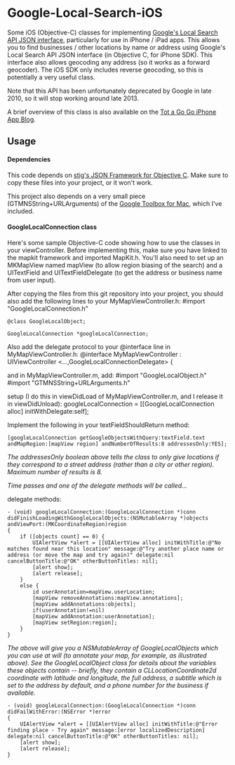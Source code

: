 # Google-Local-Search-iOS

Some iOS (Objective-C) classes for implementing [Google's Local Search API JSON interface][GoogleLocalSearchAPI], particularly for use in iPhone / iPad apps.  This allows you to find businesses / other locations by name or address using Google's Local Search API JSON interface (in Objective C, for iPhone SDK).  This interface also allows geocoding any address (so it works as a forward geocoder).  The iOS SDK only includes reverse geocoding, so this is potentially a very useful class.  

Note that this API has been unfortunately deprecated by Google in late 2010, so it will stop working around late 2013.

A brief overview of this class is also available on the [Tot a Go Go iPhone App Blog][TAGGBlogPost].

## Usage

#### Dependencies

This code depends on [stig's JSON Framework for Objective C][JSONFramework].  Make sure to copy these files into your project, or it won't work.

This project also depends on a very small piece (GTMNSString+URLArguments) of the [Google Toolbox for Mac][GTM], which I've included.

#### GoogleLocalConnection class

Here's some sample Objective-C code showing how to use the classes in your viewController.  Before implementing this, make sure you have linked to the mapkit framework and imported MapKit.h.  You'll also need to set up an MKMapView named mapView (to allow region biasing of the search) and a UITextField and UITextFieldDelegate (to get the address or business name from user input).  

After copying the files from this git repository into your project, you should also add the following lines to your MyMapViewController.h:
    #import "GoogleLocalConnection.h"  

    @class GoogleLocalObject;

    GoogleLocalConnection *googleLocalConnection;

Also add the delegate protocol to your @interface line in MyMapViewController.h:
    @interface MyMapViewController : UIViewController <...,GoogleLocalConnectionDelegate> {

and in MyMapViewController.m, add:
    #import "GoogleLocalObject.h"
    #import "GTMNSString+URLArguments.h"

setup (I do this in viewDidLoad of MyMapViewController.m, and I release it in viewDidUnload): 
    googleLocalConnection = [[GoogleLocalConnection alloc] initWithDelegate:self]; 

Implement the following in your textFieldShouldReturn method:

    [googleLocalConnection getGoogleObjectsWithQuery:textField.text andMapRegion:[mapView region] andNumberOfResults:8 addressesOnly:YES];

*The addressesOnly boolean above tells the class to only give locations if they correspond to a street address (rather than a city or other region).  Maximum number of results is 8.*

*Time passes and one of the delegate methods will be called...*

delegate methods:

    - (void) googleLocalConnection:(GoogleLocalConnection *)conn didFinishLoadingWithGoogleLocalObjects:(NSMutableArray *)objects andViewPort:(MKCoordinateRegion)region
    {
        if ([objects count] == 0) {
            UIAlertView *alert = [[UIAlertView alloc] initWithTitle:@"No matches found near this location" message:@"Try another place name or address (or move the map and try again)" delegate:nil cancelButtonTitle:@"OK" otherButtonTitles: nil];
            [alert show];
            [alert release];
        }
        else {
            id userAnnotation=mapView.userLocation;
            [mapView removeAnnotations:mapView.annotations];
            [mapView addAnnotations:objects];
            if(userAnnotation!=nil)
            [mapView addAnnotation:userAnnotation];
            [mapView setRegion:region];
        }
    }

*The above will give you a NSMutableArray of GoogleLocalObjects which you can use at will (to annotate your map, for example, as illustrated above).  See the GoogleLocalObject class for details about the variables these objects contain -- briefly, they contain a CLLocationCoordinate2d coordinate with latitude and longitude, the full address, a subtitle which is set to the address by default, and a phone number for the business if available.*
 
    - (void) googleLocalConnection:(GoogleLocalConnection *)conn didFailWithError:(NSError *)error
    {
        UIAlertView *alert = [[UIAlertView alloc] initWithTitle:@"Error finding place - Try again" message:[error localizedDescription] delegate:nil cancelButtonTitle:@"OK" otherButtonTitles: nil];
        [alert show];
        [alert release];
    }


 [GoogleLocalSearchAPI]: http://code.google.com/apis/maps/documentation/localsearch/jsondevguide.html
 [JSONFramework]: https://github.com/stig/json-framework
 [GTM]: http://code.google.com/p/google-toolbox-for-mac/
 [TAGGBlogPost]: http://www.totagogo.com/2011/02/08/google-local-search-ios-code/